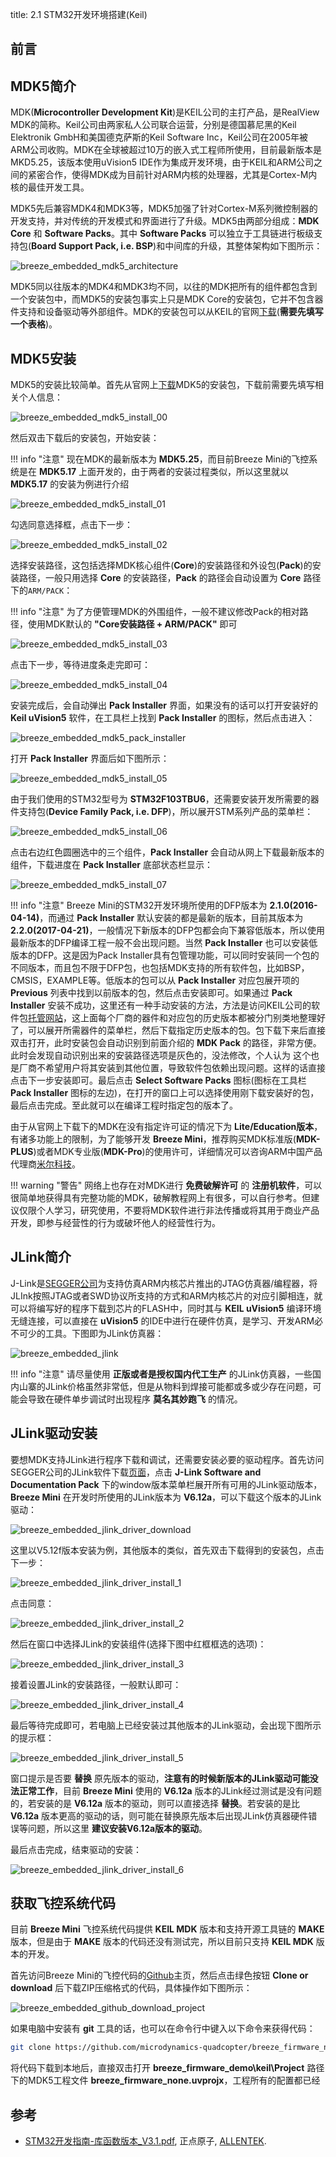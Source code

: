 title: 2.1 STM32开发环境搭建(Keil)

## 前言

## MDK5简介

MDK(**Microcontroller Development Kit**)是KEIL公司的主打产品，是RealView MDK的简称。Keil公司由两家私人公司联合运营，分别是德国慕尼黑的Keil Elektronik GmbH和美国德克萨斯的Keil Software Inc，Keil公司在2005年被ARM公司收购。MDK在全球被超过10万的嵌入式工程师所使用，目前最新版本是MKD5.25，该版本使用uVision5 IDE作为集成开发环境，由于KEIL和ARM公司之间的紧密合作，使得MDK成为目前针对ARM内核的处理器，尤其是Cortex-M内核的最佳开发工具。

MDK5先后兼容MDK4和MDK3等，MDK5加强了针对Cortex-M系列微控制器的开发支持，并对传统的开发模式和界面进行了升级。MDK5由两部分组成：**MDK Core** 和 **Software Packs**。其中 **Software Packs** 可以独立于工具链进行板级支持包(**Board Support Pack, i.e. BSP**)和中间库的升级，其整体架构如下图所示：

![breeze_embedded_mdk5_architecture](https://microdynamics-1256406063.cos.ap-shanghai.myqcloud.com/breeze/embedded/mdk5_architecture.png)

MDK5同以往版本的MDK4和MDK3均不同，以往的MDK把所有的组件都包含到一个安装包中，而MDK5的安装包事实上只是MDK Core的安装包，它并不包含器件支持和设备驱动等外部组件。MDK的安装包可以从KEIL的官网[下载](https://www.keil.com/demo/eval/arm.htm)(**需要先填写一个表格**)。

## MDK5安装

MDK5的安装比较简单。首先从官网上[下载](https://www.keil.com/demo/eval/arm.htm)MDK5的安装包，下载前需要先填写相关个人信息：

![breeze_embedded_mdk5_install_00](https://microdynamics-1256406063.cos.ap-shanghai.myqcloud.com/breeze/embedded/mdk5_install_00.png)

然后双击下载后的安装包，开始安装：

!!! info "注意"
    现在MDK的最新版本为 **MDK5.25**，而目前Breeze Mini的飞控系统是在 **MDK5.17** 上面开发的，由于两者的安装过程类似，所以这里就以 **MDK5.17** 的安装为例进行介绍

![breeze_embedded_mdk5_install_01](https://microdynamics-1256406063.cos.ap-shanghai.myqcloud.com/breeze/embedded/mdk5_install_01.jpg)


勾选同意选择框，点击下一步：

![breeze_embedded_mdk5_install_02](https://microdynamics-1256406063.cos.ap-shanghai.myqcloud.com/breeze/embedded/mdk5_install_02.jpg)

选择安装路径，这包括选择MDK核心组件(**Core**)的安装路径和外设包(**Pack**)的安装路径，一般只用选择 **Core** 的安装路径，**Pack** 的路径会自动设置为 **Core** 路径下的`ARM/PACK`：

!!! info "注意"
    为了方便管理MDK的外围组件，一般不建议修改Pack的相对路径，使用MDK默认的 **"Core安装路径 + ARM/PACK"** 即可

![breeze_embedded_mdk5_install_03](https://microdynamics-1256406063.cos.ap-shanghai.myqcloud.com/breeze/embedded/mdk5_install_03.jpg)

点击下一步，等待进度条走完即可：

![breeze_embedded_mdk5_install_04](https://microdynamics-1256406063.cos.ap-shanghai.myqcloud.com/breeze/embedded/mdk5_install_04.jpg)


安装完成后，会自动弹出 **Pack Installer** 界面，如果没有的话可以打开安装好的 **Keil uVision5** 软件，在工具栏上找到 **Pack Installer** 的图标，然后点击进入：

![breeze_embedded_mdk5_pack_installer](https://microdynamics-1256406063.cos.ap-shanghai.myqcloud.com/breeze/embedded/mdk5_pack_installer.png)

打开 **Pack Installer** 界面后如下图所示：

![breeze_embedded_mdk5_install_05](https://microdynamics-1256406063.cos.ap-shanghai.myqcloud.com/breeze/embedded/mdk5_install_05.jpg)

由于我们使用的STM32型号为 **STM32F103TBU6**，还需要安装开发所需要的器件支持包(**Device Family Pack, i.e. DFP**)，所以展开STM系列产品的菜单栏：

![breeze_embedded_mdk5_install_06](https://microdynamics-1256406063.cos.ap-shanghai.myqcloud.com/breeze/embedded/mdk5_install_06.jpg)

点击右边红色圆圈选中的三个组件，**Pack Installer** 会自动从网上下载最新版本的组件，下载进度在 **Pack Installer** 底部状态栏显示：

![breeze_embedded_mdk5_install_07](https://microdynamics-1256406063.cos.ap-shanghai.myqcloud.com/breeze/embedded/mdk5_install_07.jpg)

!!! info "注意"
    Breeze Mini的STM32开发环境所使用的DFP版本为 **2.1.0(2016-04-14)**，而通过 **Pack Installer** 默认安装的都是最新的版本，目前其版本为 **2.2.0(2017-04-21)**，一般情况下新版本的DFP包都会向下兼容低版本，所以使用最新版本的DFP编译工程一般不会出现问题。当然 **Pack Installer** 也可以安装低版本的DFP。这是因为Pack Installer具有包管理功能，可以同时安装同一个包的不同版本，而且包不限于DFP包，也包括MDK支持的所有软件包，比如BSP，CMSIS，EXAMPLE等。低版本的包可以从 **Pack Installer** 对应包展开项的 **Previous** 列表中找到以前版本的包，然后点击安装即可。如果通过 **Pack Installer** 安装不成功，这里还有一种手动安装的方法，方法是访问KEIL公司的软件包[托管网站](http://www.keil.com/dd2/Pack/)，这上面每个厂商的器件和对应包的历史版本都被分门别类地整理好了，可以展开所需器件的菜单栏，然后下载指定历史版本的包。包下载下来后直接双击打开，此时安装包会自动识别到前面介绍的 **MDK Pack** 的路径，非常方便。此时会发现自动识别出来的安装路径选项是灰色的，没法修改，个人认为 这个也是厂商不希望用户将其安装到其他位置，导致软件包依赖出现问题。这样的话直接点击下一步安装即可。最后点击 **Select Software Packs** 图标(图标在工具栏 **Pack Installer** 图标的左边)，在打开的窗口上可以选择使用刚下载安装好的包，最后点击完成。至此就可以在编译工程时指定包的版本了。

由于从官网上下载下的MDK在没有指定许可证的情况下为 **Lite/Education版本**，有诸多功能上的限制，为了能够开发 **Breeze Mini**，推荐购买MDK标准版(**MDK-PLUS**)或者MDK专业版(**MDK-Pro**)的使用许可，详细情况可以咨询ARM中国产品代理商[米尔科技](http://www.myir-tech.com/product/mdk-arm.htm)。

!!! warning "警告"
    网络上也存在对MDK进行 **免费破解许可** 的 **注册机软件**，可以很简单地获得具有完整功能的MDK，破解教程网上有很多，可以自行参考。但建议仅限个人学习，研究使用，不要将MDK软件进行非法传播或将其用于商业产品开发，即参与经营性的行为或破坏他人的经营性行为。

## JLink简介

J-Link是[SEGGER公司](https://www.segger.com)为支持仿真ARM内核芯片推出的JTAG仿真器/编程器，将JLInk按照JTAG或者SWD协议所支持的方式和ARM内核芯片的对应引脚相连，就可以将编写好的程序下载到芯片的FLASH中，同时其与 **KEIL uVision5** 编译环境无缝连接，可以直接在 **uVision5** 的IDE中进行在硬件仿真，是学习、开发ARM必不可少的工具。下图即为JLink仿真器：

![breeze_embedded_jlink](https://microdynamics-1256406063.cos.ap-shanghai.myqcloud.com/breeze/embedded/jlink.jpg)

!!! info "注意"
    请尽量使用 **正版或者是授权国内代工生产** 的JLink仿真器，一些国内山寨的JLink价格虽然非常低，但是从物料到焊接可能都或多或少存在问题，可能会导致在硬件单步调试时出现程序 **莫名其妙跑飞** 的情况。

## JLink驱动安装

要想MDK支持JLink进行程序下载和调试，还需要安装必要的驱动程序。首先访问SEGGER公司的JLink软件下载[页面](https://www.segger.com/downloads/jlink/#J-LinkSoftwareAndDocumentationPack)，点击 **J-Link Software and Documentation Pack** 下的window版本菜单栏展开所有可用的JLink驱动版本，**Breeze Mini** 在开发时所使用的JLink版本为 **V6.12a**，可以下载这个版本的JLink驱动：

![breeze_embedded_jlink_driver_download](https://microdynamics-1256406063.cos.ap-shanghai.myqcloud.com/breeze/embedded/jlink_driver_download.png)

这里以V5.12f版本安装为例，其他版本的类似，首先双击下载得到的安装包，点击下一步：

![breeze_embedded_jlink_driver_install_1](https://microdynamics-1256406063.cos.ap-shanghai.myqcloud.com/breeze/embedded/jlink_driver_install_1.png)

点击同意：

![breeze_embedded_jlink_driver_install_2](https://microdynamics-1256406063.cos.ap-shanghai.myqcloud.com/breeze/embedded/jlink_driver_install_2.png)

然后在窗口中选择JLink的安装组件(选择下图中红框框选的选项)：

![breeze_embedded_jlink_driver_install_3](https://microdynamics-1256406063.cos.ap-shanghai.myqcloud.com/breeze/embedded/jlink_driver_install_3.png)

接着设置JLink的安装路径，一般默认即可：

![breeze_embedded_jlink_driver_install_4](https://microdynamics-1256406063.cos.ap-shanghai.myqcloud.com/breeze/embedded/jlink_driver_install_4.png)

最后等待完成即可，若电脑上已经安装过其他版本的JLink驱动，会出现下图所示的提示框：

![breeze_embedded_jlink_driver_install_5](https://microdynamics-1256406063.cos.ap-shanghai.myqcloud.com/breeze/embedded/jlink_driver_install_5.png)

窗口提示是否要 **替换** 原先版本的驱动，**注意有的时候新版本的JLink驱动可能没法正常工作**，目前 **Breeze Mini** 使用的 **V6.12a** 版本的JLink经过测试是没有问题的，若安装的是 **V6.12a** 版本的驱动，则可以直接选择 **替换**。若安装的是比 **V6.12a** 版本更高的驱动的话，则可能在替换原先版本后出现JLink仿真器硬件错误等问题，所以这里 **建议安装V6.12a版本的驱动**。

最后点击完成，结束驱动的安装：

![breeze_embedded_jlink_driver_install_6](https://microdynamics-1256406063.cos.ap-shanghai.myqcloud.com/breeze/embedded/jlink_driver_install_6.png)

## 获取飞控系统代码

目前 **Breeze Mini** 飞控系统代码提供 **KEIL MDK** 版本和支持开源工具链的 **MAKE** 版本，但是由于 **MAKE** 版本的代码还没有测试完，所以目前只支持 **KEIL MDK** 版本的开发。

首先访问Breeze Mini的飞控代码的[Github](https://github.com/microdynamics-quadcopter/breeze_firmware_none)主页，然后点击绿色按钮 **Clone or download** 后下载ZIP压缩格式的代码，具体操作如下图所示：

![breeze_embedded_github_download_project](https://microdynamics-1256406063.cos.ap-shanghai.myqcloud.com/breeze/embedded/github_download_project.png)

如果电脑中安装有 **git** 工具的话，也可以在命令行中键入以下命令来获得代码：

```bash
git clone https://github.com/microdynamics-quadcopter/breeze_firmware_none
```

将代码下载到本地后，直接双击打开 **breeze_firmware_demo\keil\Project** 路径下的MDK5工程文件 **breeze_firmware_none.uvprojx**，工程所有的配置都已经

## 参考

* [STM32开发指南-库函数版本_V3.1.pdf](https://documents-1256406063.cos.ap-shanghai.myqcloud.com/STM32F1%E5%BC%80%E5%8F%91%E6%8C%87%E5%8D%97-%E5%BA%93%E5%87%BD%E6%95%B0%E7%89%88%E6%9C%AC_V3.1%20.pdf), 正点原子, [ALLENTEK](http://www.alientek.com/).
